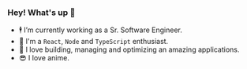 ### Hey! What's up 👋 

- 🕴️ I’m currently working as a Sr. Software Engineer.
- 💬 I'm a `React`, `Node` and `TypeScript` enthusiast.
- 🚧 I love building, managing and optimizing an amazing applications.
- 😎 I love anime.

